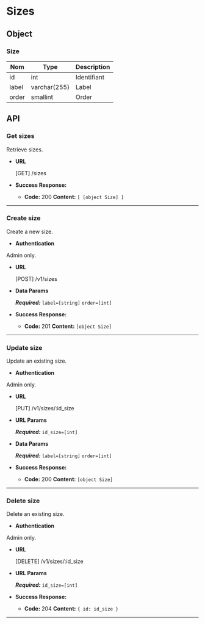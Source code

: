 # Sizes

## Object

### Size

**Nom**               | **Type**      | **Description** 
----------------------|-------------  |-------------------
id                    | int           | Identifiant
label                 | varchar(255)  | Label
order                 | smallint      | Order

## API

### Get sizes

 Retrieve sizes.

* **URL**

  [GET] /sizes

* **Success Response:**

  * **Code:** 200
    **Content:** `[ [object Size] ]`

---

### Create size

 Create a new size.

* **Authentication**

Admin only.

* **URL**

  [POST] /v1/sizes

* **Data Params**

  ***Required:***
   `label=[string]`
   `order=[int]`

* **Success Response:**

  * **Code:** 201
    **Content:** `[object Size]`

---

### Update size

 Update an existing size.

* **Authentication**

Admin only.

* **URL**

  [PUT] /v1/sizes/:id_size

*  **URL Params**

   ***Required:***
   `id_size=[int]`

* **Data Params**

  ***Required:***
   `label=[string]`
   `order=[int]`

* **Success Response:**

  * **Code:** 200
    **Content:** `[object Size]`

---

### Delete size

 Delete an existing size.

* **Authentication**

Admin only.

* **URL**

  [DELETE] /v1/sizes/:id_size

*  **URL Params**

   ***Required:***
   `id_size=[int]`

* **Success Response:**

  * **Code:** 204 
    **Content:** `{ id: id_size }`

---